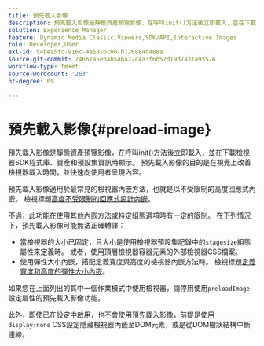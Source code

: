 ```yaml
---
title: 預先載入影像
description: 預先載入影像是靜態資產預覽影像，在呼叫init()方法後立即載入，並在下載檢視器SDK程式庫、資產和預設集資訊時顯示。 預先載入影像的目的是在視覺上改善檢視器載入時間，並快速向使用者呈現內容。
solution: Experience Manager
feature: Dynamic Media Classic,Viewers,SDK/API,Interactive Images
role: Developer,User
exl-id: 54bea5fc-916c-4a58-bc06-b726884d488a
source-git-commit: 24667a5ebab54ba22c4a3f6b52d19d7a31a93576
workflow-type: tm+mt
source-wordcount: '263'
ht-degree: 0%

---
```


# 預先載入影像{#preload-image}

預先載入影像是靜態資產預覽影像，在呼叫init()方法後立即載入，並在下載檢視器SDK程式庫、資產和預設集資訊時顯示。 預先載入影像的目的是在視覺上改善檢視器載入時間，並快速向使用者呈現內容。

預先載入影像適用於最常見的檢視器內嵌方法，也就是以不受限制的高度回應式內嵌。 檢視標題[高度不受限制的回應式設計內嵌](../../c-html5-aem-asset-viewers/c-html5-aem-interactive-images/c-html5-aem-interactive-images.md#section-6bb5d3c502544ad18a58eafe12a13435)。

不過，此功能在使用其他內嵌方法或特定組態選項時有一定的限制。 在下列情況下，預先載入影像可能無法正確轉譯：

* 當檢視器的大小已固定，且大小是使用檢視器預設集記錄中的`stagesize`組態屬性來定義時。 或者，使用頂層檢視器容器元素的外部檢視器CSS檔案。
* 使用彈性大小內嵌，搭配定義寬度與高度的檢視器內嵌方法時。 檢視標題[定義寬度和高度的彈性大小內嵌](../../c-html5-aem-asset-viewers/c-html5-aem-interactive-images/c-html5-aem-interactive-images.md#section-6bb5d3c502544ad18a58eafe12a13435)。

如果您在上面列出的其中一個作業模式中使用檢視器，請停用使用`preloadImage`設定屬性的預先載入影像功能。

此外，即使已在設定中啟用，也不會使用預先載入影像，前提是使用`display:none` CSS設定隱藏檢視器內嵌至DOM元素，或是從DOM樹狀結構中斷連線。
